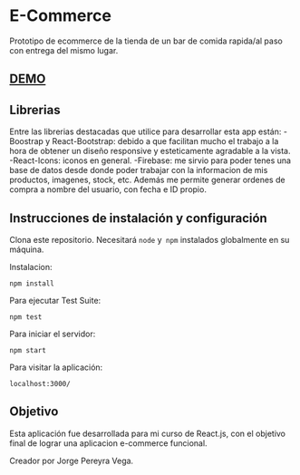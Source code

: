 # E-Commerce

Prototipo de ecommerce de la tienda de un bar de comida rapida/al paso con entrega del mismo lugar.

## [DEMO](https:/)

## Librerias
Entre las librerias destacadas que utilice para desarrollar esta app están:
-Boostrap y React-Bootstrap: debido a que facilitan mucho el trabajo a la hora de obtener un diseño responsive y esteticamente agradable a la vista.
-React-Icons: iconos en general.
-Firebase: me sirvio para poder tenes una base de datos desde donde poder trabajar con la informacion de mis productos, imagenes, stock, etc. Además me permite generar ordenes de compra a nombre del usuario, con fecha e ID propio.

## Instrucciones de instalación y configuración

Clona este repositorio. Necesitará `node` y` npm` instalados globalmente en su máquina.  

Instalacion:

`npm install`  

Para ejecutar Test Suite:  

`npm test`  

Para iniciar el servidor:

`npm start`  

Para visitar la aplicación:

`localhost:3000/`


## Objetivo

  Esta aplicación fue desarrollada para mi curso de React.js, con el objetivo final de lograr una aplicacion e-commerce funcional.


Creador por Jorge Pereyra Vega.
